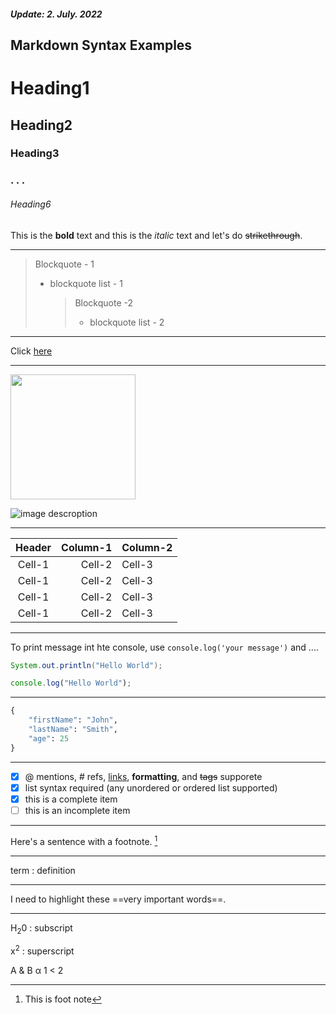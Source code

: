 <h5>Update: 2. July. 2022</h5>

<!-- Followed git hub favorate markdown -->

<!-- Headings. -->

## Markdown Syntax Examples

# Heading1

## Heading2

### Heading3

### . . .

###### Heading6

## <!-- Line-->

This is the **bold** text and this is the _italic_ text and let's do ~~strikethrough~~.

---

<!-- Blockquote -->

> Blockquote - 1
>
> -   blockquote list - 1
>     > Blockquote -2
>     >
>     > -   blockquote list - 2

---

<!--Link -->

Click [here](https://carolinau.edu)

---

<!-- Image -->
<img src= "https://i.pinimg.com/originals/3f/96/16/3f9616b9dde12992d254aa30613939da.jpg" width = 200>

![image descroption](https://i.pinimg.com/originals/3f/96/16/3f9616b9dde12992d254aa30613939da.jpg)

---

<!-- Table -->

| Header | Column-1 | Column-2 |
| :----: | -------: | :------- |
| Cell-1 |   Cell-2 | Cell-3   |
| Cell-1 |   Cell-2 | Cell-3   |
| Cell-1 |   Cell-2 | Cell-3   |
| Cell-1 |   Cell-2 | Cell-3   |

---

<!-- Code -->

To print message int hte console, use `console.log('your message')` and ....

```java
System.out.println("Hello World");
```

```js
console.log("Hello World");
```

---

<!-- Fenced Code Block-->

```py
{
    "firstName": "John",
    "lastName": "Smith",
    "age": 25
}
```

---

<!-- Task List-->

-   [x] @ mentions, # refs, [links](), **formatting**, and <del>tags</del> supporete
-   [x] list syntax required (any unordered or ordered list supported)
-   [x] this is a complete item
-   [ ] this is an incomplete item

---

<!-- Footnote-->

Here's a sentence with a footnote. [^1]

---

<!-- Definition List -->

term
: definition

---

<!-- Highlight -->

I need to highlight these ==very important words==.

---

<!--Subscript -->

H<sub>2</sub>0 : subscript

<!--Superscript -->

x<sup>2</sup> : superscript

A & B
&alpha;
1 < 2

[^1]: This is foot note
